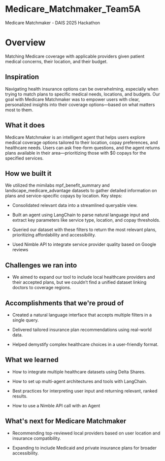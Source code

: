 # Medicare_Matchmaker_Team5A
Medicare Matchmaker - DAIS 2025 Hackathon

# Overview
Matching Medicare coverage with applicable providers given patient medical concerns, their location, and their budget. 

## Inspiration
Navigating health insurance options can be overwhelming, especially when trying to match plans to specific medical needs, locations, and budgets. Our goal with Medicare Matchmaker was to empower users with clear, personalized insights into their coverage options—based on what matters most to them.

## What it does
Medicare Matchmaker is an intelligent agent that helps users explore medical coverage options tailored to their location, copay preferences, and healthcare needs. Users can ask free-form questions, and the agent returns plans available in their area—prioritizing those with $0 copays for the specified services.

## How we built it
We utilized the mimilabs mpf_benefit_summary and landscape_medicare_advantage datasets to gather detailed information on plans and service-specific copays by location.
Key steps:

- Consolidated relevant data into a streamlined queryable view.

- Built an agent using LangChain to parse natural language input and extract key parameters like service type, location, and copay thresholds.

- Queried our dataset with these filters to return the most relevant plans, prioritizing affordability and accessibility.

- Used Nimble API to integrate service provider quality based on Google reviews 

## Challenges we ran into
- We aimed to expand our tool to include local healthcare providers and their accepted plans, but we couldn’t find a unified dataset linking doctors to coverage regions.

## Accomplishments that we're proud of
- Created a natural language interface that accepts multiple filters in a single query.

- Delivered tailored insurance plan recommendations using real-world data.

- Helped demystify complex healthcare choices in a user-friendly format.


## What we learned
- How to integrate multiple healthcare datasets using Delta Shares.

- How to set up multi-agent architectures and tools with LangChain.

- Best practices for interpreting user input and returning relevant, ranked results.

- How to use a Nimble API call with an Agent

## What's next for Medicare Matchmaker
- Recommending top-reviewed local providers based on user location and insurance compatibility.

- Expanding to include Medicaid and private insurance plans for broader accessibility.
